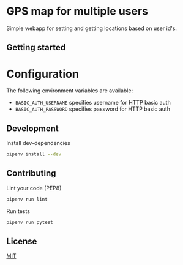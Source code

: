 # GPS map for multiple users

Simple webapp for setting and getting locations based on user id's.

## Getting started
# Configuration
The following environment variables are available:
- `BASIC_AUTH_USERNAME` specifies username for HTTP basic auth
- `BASIC_AUTH_PASSWORD` specifies password for HTTP basic auth


## Development

Install dev-dependencies
```bash
pipenv install --dev
```

## Contributing

Lint your code (PEP8)
```bash
pipenv run lint
```

Run tests
```bash
pipenv run pytest
```

## License
[MIT](https://choosealicense.com/licenses/mit/)
